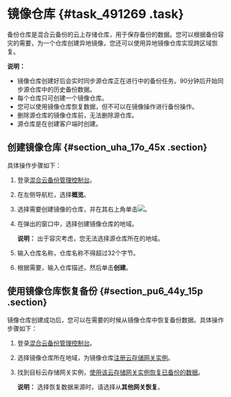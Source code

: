 # 镜像仓库 {#task_491269 .task}

备份仓库是混合云备份的云上存储仓库，用于保存备份的数据。您可以根据备份容灾的需要，为一个仓库创建异地镜像，您还可以使用异地镜像仓库实现跨区域恢复。

**说明：** 

-   镜像仓库创建好后会实时同步源仓库正在进行中的备份任务。90分钟后开始同步源仓库中的历史备份数据。
-   每个仓库只可创建一个镜像仓库。
-   您可以使用镜像仓库恢复数据，但不可以在镜像操作进行备份操作。
-   删除源仓库的镜像仓库前，无法删除源仓库。
-   源仓库是在创建客户端时创建。

## 创建镜像仓库 {#section_uha_17o_45x .section}

具体操作步骤如下：

1.  登录[混合云备份管理控制台](https://hbr.console.aliyun.com)。
2.  在左侧导航栏，选择**概览**。
3.  选择需要创建镜像的仓库，并在其右上角单击![](http://static-aliyun-doc.oss-cn-hangzhou.aliyuncs.com/assets/img/132497/156473242039694_zh-CN.png)。
4.  在弹出的窗口中，选择创建镜像仓库的地域。

    **说明：** 出于容灾考虑，您无法选择源仓库所在的地域。

5.  输入仓库名称，仓库名称不得超过32个字节。
6.  根据需要，输入仓库描述，然后单击**创建**。

## 使用镜像仓库恢复备份 {#section_pu6_44y_15p .section}

镜像仓库创建成功后，您可以在需要的时候从镜像仓库中恢复备份数据。具体操作步骤如下：

1.  登录[混合云备份管理控制台](https://hbr.console.aliyun.com)。
2.  选择镜像仓库所在地域，为镜像仓库[注册云存储网关实例](intl.zh-CN/云存储网关备份教程/准备工作.md#section_ma1_77o_cec)。
3.  找到目标云存储网关实例，[使用该云存储网关实例恢复已备份的数据](intl.zh-CN/云存储网关备份教程/恢复云存储网关.md#)。

    **说明：** 选择恢复数据来源时，请选择从**其他网关恢复**。


